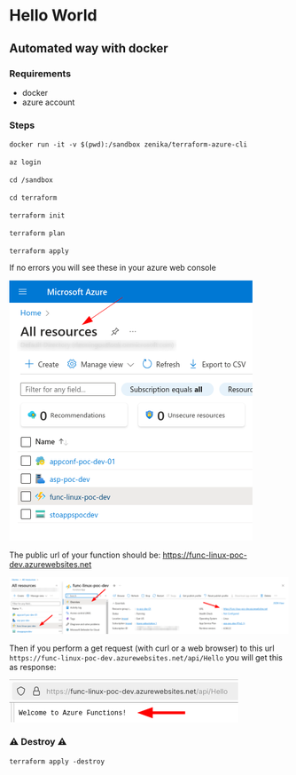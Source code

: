 # Hello World

## Automated way with docker

### Requirements

- docker
- azure account

### Steps

```
docker run -it -v $(pwd):/sandbox zenika/terraform-azure-cli

az login

cd /sandbox

cd terraform

terraform init

terraform plan

terraform apply
```

If no errors you will see these in your azure web console

![alt text](docs/image.png)

The public url of your function should be: https://func-linux-poc-dev.azurewebsites.net

![alt text](docs/image-1.png)

Then if you perform a get request (with curl or a web browser) to this url `https://func-linux-poc-dev.azurewebsites.net/api/Hello` you will get this as response:

![alt text](docs/image-2.png)

### :warning: Destroy :warning:

```
terraform apply -destroy
```